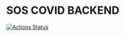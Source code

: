 # SOS COVID BACKEND

[![Actions Status](https://github.com/SOS-Covid/sos-covid-backend/workflows/SOS%20Covid%20Backend/badge.svg)](https://github.com/SOS-Covid/sos-covid-backend/actions)

